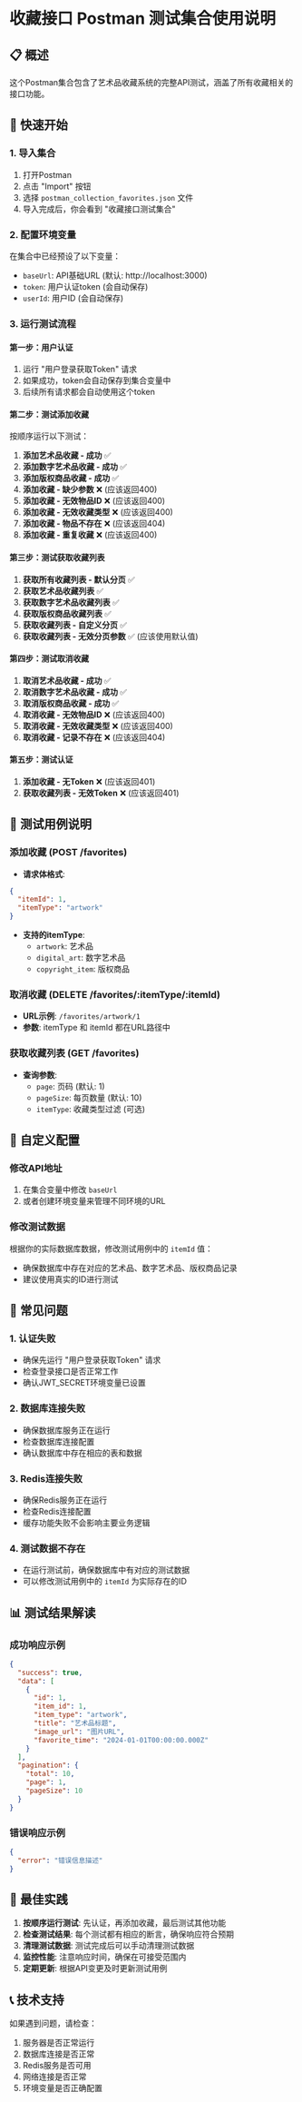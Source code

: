# 收藏接口 Postman 测试集合使用说明

## 📋 概述

这个Postman集合包含了艺术品收藏系统的完整API测试，涵盖了所有收藏相关的接口功能。

## 🚀 快速开始

### 1. 导入集合
1. 打开Postman
2. 点击 "Import" 按钮
3. 选择 `postman_collection_favorites.json` 文件
4. 导入完成后，你会看到 "收藏接口测试集合"

### 2. 配置环境变量
在集合中已经预设了以下变量：
- `baseUrl`: API基础URL (默认: http://localhost:3000)
- `token`: 用户认证token (会自动保存)
- `userId`: 用户ID (会自动保存)

### 3. 运行测试流程

#### 第一步：用户认证
1. 运行 "用户登录获取Token" 请求
2. 如果成功，token会自动保存到集合变量中
3. 后续所有请求都会自动使用这个token

#### 第二步：测试添加收藏
按顺序运行以下测试：
1. **添加艺术品收藏 - 成功** ✅
2. **添加数字艺术品收藏 - 成功** ✅
3. **添加版权商品收藏 - 成功** ✅
4. **添加收藏 - 缺少参数** ❌ (应该返回400)
5. **添加收藏 - 无效物品ID** ❌ (应该返回400)
6. **添加收藏 - 无效收藏类型** ❌ (应该返回400)
7. **添加收藏 - 物品不存在** ❌ (应该返回404)
8. **添加收藏 - 重复收藏** ❌ (应该返回400)

#### 第三步：测试获取收藏列表
1. **获取所有收藏列表 - 默认分页** ✅
2. **获取艺术品收藏列表** ✅
3. **获取数字艺术品收藏列表** ✅
4. **获取版权商品收藏列表** ✅
5. **获取收藏列表 - 自定义分页** ✅
6. **获取收藏列表 - 无效分页参数** ✅ (应该使用默认值)

#### 第四步：测试取消收藏
1. **取消艺术品收藏 - 成功** ✅
2. **取消数字艺术品收藏 - 成功** ✅
3. **取消版权商品收藏 - 成功** ✅
4. **取消收藏 - 无效物品ID** ❌ (应该返回400)
5. **取消收藏 - 无效收藏类型** ❌ (应该返回400)
6. **取消收藏 - 记录不存在** ❌ (应该返回404)

#### 第五步：测试认证
1. **添加收藏 - 无Token** ❌ (应该返回401)
2. **获取收藏列表 - 无效Token** ❌ (应该返回401)

## 📝 测试用例说明

### 添加收藏 (POST /favorites)
- **请求体格式**:
```json
{
  "itemId": 1,
  "itemType": "artwork"
}
```

- **支持的itemType**:
  - `artwork`: 艺术品
  - `digital_art`: 数字艺术品
  - `copyright_item`: 版权商品

### 取消收藏 (DELETE /favorites/:itemType/:itemId)
- **URL示例**: `/favorites/artwork/1`
- **参数**: itemType 和 itemId 都在URL路径中

### 获取收藏列表 (GET /favorites)
- **查询参数**:
  - `page`: 页码 (默认: 1)
  - `pageSize`: 每页数量 (默认: 10)
  - `itemType`: 收藏类型过滤 (可选)

## 🔧 自定义配置

### 修改API地址
1. 在集合变量中修改 `baseUrl`
2. 或者创建环境变量来管理不同环境的URL

### 修改测试数据
根据你的实际数据库数据，修改测试用例中的 `itemId` 值：
- 确保数据库中存在对应的艺术品、数字艺术品、版权商品记录
- 建议使用真实的ID进行测试

## 🐛 常见问题

### 1. 认证失败
- 确保先运行 "用户登录获取Token" 请求
- 检查登录接口是否正常工作
- 确认JWT_SECRET环境变量已设置

### 2. 数据库连接失败
- 确保数据库服务正在运行
- 检查数据库连接配置
- 确认数据库中存在相应的表和数据

### 3. Redis连接失败
- 确保Redis服务正在运行
- 检查Redis连接配置
- 缓存功能失败不会影响主要业务逻辑

### 4. 测试数据不存在
- 在运行测试前，确保数据库中有对应的测试数据
- 可以修改测试用例中的 `itemId` 为实际存在的ID

## 📊 测试结果解读

### 成功响应示例
```json
{
  "success": true,
  "data": [
    {
      "id": 1,
      "item_id": 1,
      "item_type": "artwork",
      "title": "艺术品标题",
      "image_url": "图片URL",
      "favorite_time": "2024-01-01T00:00:00.000Z"
    }
  ],
  "pagination": {
    "total": 10,
    "page": 1,
    "pageSize": 10
  }
}
```

### 错误响应示例
```json
{
  "error": "错误信息描述"
}
```

## 🎯 最佳实践

1. **按顺序运行测试**: 先认证，再添加收藏，最后测试其他功能
2. **检查测试结果**: 每个测试都有相应的断言，确保响应符合预期
3. **清理测试数据**: 测试完成后可以手动清理测试数据
4. **监控性能**: 注意响应时间，确保在可接受范围内
5. **定期更新**: 根据API变更及时更新测试用例

## 📞 技术支持

如果遇到问题，请检查：
1. 服务器是否正常运行
2. 数据库连接是否正常
3. Redis服务是否可用
4. 网络连接是否正常
5. 环境变量是否正确配置 